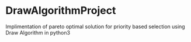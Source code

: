# DrawAlgorithmProject
Implimentation of pareto optimal solution for priority based selection using Draw Algorithm in python3
